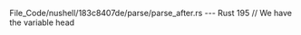 File_Code/nushell/183c8407de/parse/parse_after.rs --- Rust
                                                                                                                                                           195                 // We have the variable head


